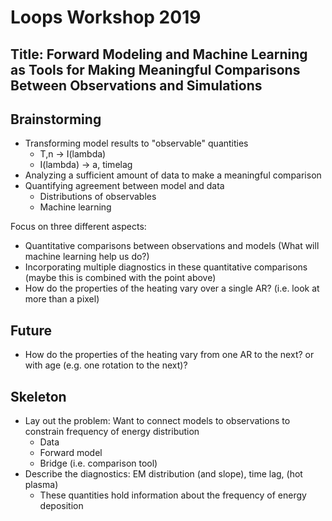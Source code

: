 # Loops Workshop 2019

## Title: Forward Modeling and Machine Learning as Tools for Making Meaningful Comparisons Between Observations and Simulations

## Brainstorming

* Transforming model results to "observable" quantities
  * T,n -> I(lambda)
  * I(lambda) -> a, timelag
* Analyzing a sufficient amount of data to make a meaningful comparison
* Quantifying agreement between model and data
  * Distributions of observables
  * Machine learning

Focus on three different aspects:

* Quantitative comparisons between observations and models (What will machine learning help us do?)
* Incorporating multiple diagnostics in these quantitative comparisons (maybe this is combined with the point above)
* How do the properties of the heating vary over a single AR? (i.e. look at more than a pixel)

## Future

* How do the properties of the heating vary from one AR to the next? or with age (e.g. one rotation to the next)?

## Skeleton

* Lay out the problem: Want to connect models to observations to constrain frequency of energy distribution
  * Data
  * Forward model
  * Bridge (i.e. comparison tool) 
* Describe the diagnostics: EM distribution (and slope), time lag, (hot plasma)
  * These quantities hold information about the frequency of energy deposition
